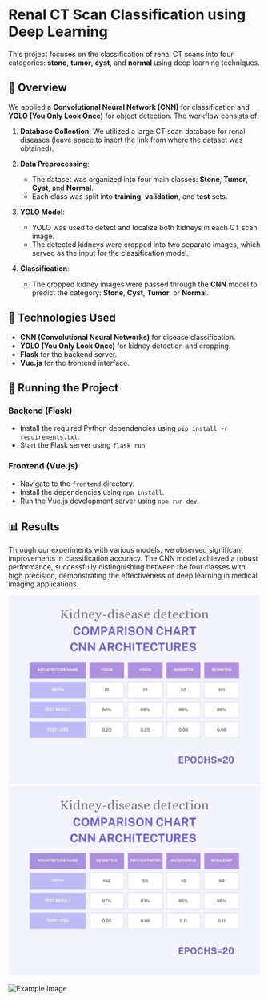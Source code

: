 # Renal CT Scan Classification using Deep Learning

This project focuses on the classification of renal CT scans into four categories: **stone**, **tumor**, **cyst**, and **normal** using deep learning techniques.

## 🧠 Overview

We applied a **Convolutional Neural Network (CNN)** for classification and **YOLO (You Only Look Once)** for object detection. The workflow consists of:

1. **Database Collection**: We utilized a large CT scan database for renal diseases (leave space to insert the link from where the dataset was obtained).
   
2. **Data Preprocessing**:
   - The dataset was organized into four main classes: **Stone**, **Tumor**, **Cyst**, and **Normal**.
   - Each class was split into **training**, **validation**, and **test** sets.

3. **YOLO Model**:
   - YOLO was used to detect and localize both kidneys in each CT scan image.
   - The detected kidneys were cropped into two separate images, which served as the input for the classification model.

4. **Classification**:
   - The cropped kidney images were passed through the **CNN** model to predict the category: **Stone**, **Cyst**, **Tumor**, or **Normal**.

## 🔧 Technologies Used

- **CNN (Convolutional Neural Networks)** for disease classification.
- **YOLO (You Only Look Once)** for kidney detection and cropping.
- **Flask** for the backend server.
- **Vue.js** for the frontend interface.

## 🚀 Running the Project

### Backend (Flask)
- Install the required Python dependencies using `pip install -r requirements.txt`.
- Start the Flask server using `flask run`.

### Frontend (Vue.js)
- Navigate to the `frontend` directory.
- Install the dependencies using `npm install`.
- Run the Vue.js development server using `npm run dev`.

## 📊 Results
Through our experiments with various models, we observed significant improvements in classification accuracy. The CNN model achieved a robust performance, successfully distinguishing between the four classes with high precision, demonstrating the effectiveness of deep learning in medical imaging applications.

![Example Image](Screenshots/Capture2.jpg)
![Example Image](Screenshots/Capture3.jpg)

![Example Image](Screenshots/Capture1.png)
